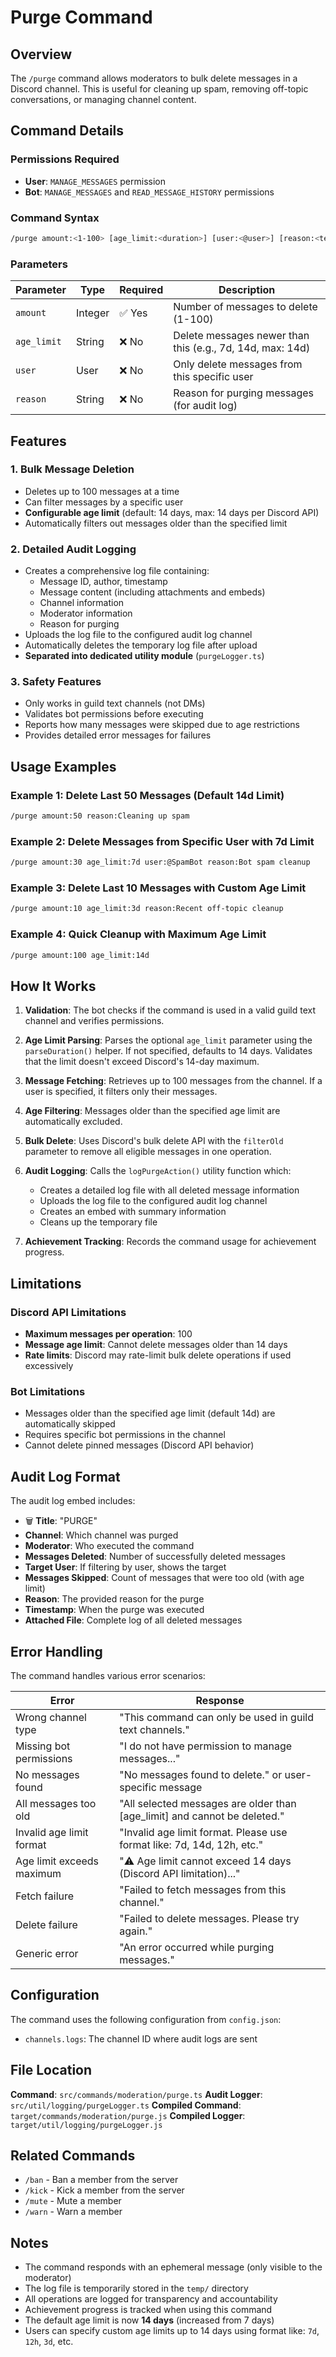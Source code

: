 # Purge Command

## Overview

The `/purge` command allows moderators to bulk delete messages in a Discord channel. This is useful for cleaning up spam, removing off-topic conversations, or managing channel content.

## Command Details

### Permissions Required

- **User**: `MANAGE_MESSAGES` permission
- **Bot**: `MANAGE_MESSAGES` and `READ_MESSAGE_HISTORY` permissions

### Command Syntax

```bash
/purge amount:<1-100> [age_limit:<duration>] [user:<@user>] [reason:<text>]
```

### Parameters

| Parameter   | Type    | Required | Description                                               |
| ----------- | ------- | -------- | --------------------------------------------------------- |
| `amount`    | Integer | ✅ Yes   | Number of messages to delete (1-100)                      |
| `age_limit` | String  | ❌ No    | Delete messages newer than this (e.g., 7d, 14d, max: 14d) |
| `user`      | User    | ❌ No    | Only delete messages from this specific user              |
| `reason`    | String  | ❌ No    | Reason for purging messages (for audit log)               |

## Features

### 1. **Bulk Message Deletion**

- Deletes up to 100 messages at a time
- Can filter messages by a specific user
- **Configurable age limit** (default: 14 days, max: 14 days per Discord API)
- Automatically filters out messages older than the specified limit

### 2. **Detailed Audit Logging**

- Creates a comprehensive log file containing:
  - Message ID, author, timestamp
  - Message content (including attachments and embeds)
  - Channel information
  - Moderator information
  - Reason for purging
- Uploads the log file to the configured audit log channel
- Automatically deletes the temporary log file after upload
- **Separated into dedicated utility module** (`purgeLogger.ts`)

### 3. **Safety Features**

- Only works in guild text channels (not DMs)
- Validates bot permissions before executing
- Reports how many messages were skipped due to age restrictions
- Provides detailed error messages for failures

## Usage Examples

### Example 1: Delete Last 50 Messages (Default 14d Limit)

```bash
/purge amount:50 reason:Cleaning up spam
```

### Example 2: Delete Messages from Specific User with 7d Limit

```bash
/purge amount:30 age_limit:7d user:@SpamBot reason:Bot spam cleanup
```

### Example 3: Delete Last 10 Messages with Custom Age Limit

```bash
/purge amount:10 age_limit:3d reason:Recent off-topic cleanup
```

### Example 4: Quick Cleanup with Maximum Age Limit

```bash
/purge amount:100 age_limit:14d
```

## How It Works

1. **Validation**: The bot checks if the command is used in a valid guild text channel and verifies permissions.

2. **Age Limit Parsing**: Parses the optional `age_limit` parameter using the `parseDuration()` helper. If not specified, defaults to 14 days. Validates that the limit doesn't exceed Discord's 14-day maximum.

3. **Message Fetching**: Retrieves up to 100 messages from the channel. If a user is specified, it filters only their messages.

4. **Age Filtering**: Messages older than the specified age limit are automatically excluded.

5. **Bulk Delete**: Uses Discord's bulk delete API with the `filterOld` parameter to remove all eligible messages in one operation.

6. **Audit Logging**: Calls the `logPurgeAction()` utility function which:
   - Creates a detailed log file with all deleted message information
   - Uploads the log file to the configured audit log channel
   - Creates an embed with summary information
   - Cleans up the temporary file

7. **Achievement Tracking**: Records the command usage for achievement progress.

## Limitations

### Discord API Limitations

- **Maximum messages per operation**: 100
- **Message age limit**: Cannot delete messages older than 14 days
- **Rate limits**: Discord may rate-limit bulk delete operations if used excessively

### Bot Limitations

- Messages older than the specified age limit (default 14d) are automatically skipped
- Requires specific bot permissions in the channel
- Cannot delete pinned messages (Discord API behavior)

## Audit Log Format

The audit log embed includes:

- 🗑️ **Title**: "PURGE"
- **Channel**: Which channel was purged
- **Moderator**: Who executed the command
- **Messages Deleted**: Number of successfully deleted messages
- **Target User**: If filtering by user, shows the target
- **Messages Skipped**: Count of messages that were too old (with age limit)
- **Reason**: The provided reason for the purge
- **Timestamp**: When the purge was executed
- **Attached File**: Complete log of all deleted messages

## Error Handling

The command handles various error scenarios:

| Error                     | Response                                                                   |
| ------------------------- | -------------------------------------------------------------------------- |
| Wrong channel type        | "This command can only be used in guild text channels."                    |
| Missing bot permissions   | "I do not have permission to manage messages..."                           |
| No messages found         | "No messages found to delete." or user-specific message                    |
| All messages too old      | "All selected messages are older than [age_limit] and cannot be deleted."  |
| Invalid age limit format  | "Invalid age limit format. Please use format like: 7d, 14d, 12h, etc."    |
| Age limit exceeds maximum | "⚠️ Age limit cannot exceed 14 days (Discord API limitation)..."          |
| Fetch failure             | "Failed to fetch messages from this channel."                              |
| Delete failure            | "Failed to delete messages. Please try again."                             |
| Generic error             | "An error occurred while purging messages."                                |

## Configuration

The command uses the following configuration from `config.json`:

- `channels.logs`: The channel ID where audit logs are sent

## File Location

**Command**: `src/commands/moderation/purge.ts`
**Audit Logger**: `src/util/logging/purgeLogger.ts`
**Compiled Command**: `target/commands/moderation/purge.js`
**Compiled Logger**: `target/util/logging/purgeLogger.js`

## Related Commands

- `/ban` - Ban a member from the server
- `/kick` - Kick a member from the server
- `/mute` - Mute a member
- `/warn` - Warn a member

## Notes

- The command responds with an ephemeral message (only visible to the moderator)
- The log file is temporarily stored in the `temp/` directory
- All operations are logged for transparency and accountability
- Achievement progress is tracked when using this command
- The default age limit is now **14 days** (increased from 7 days)
- Users can specify custom age limits up to 14 days using format like: `7d`, `12h`, `3d`, etc.

